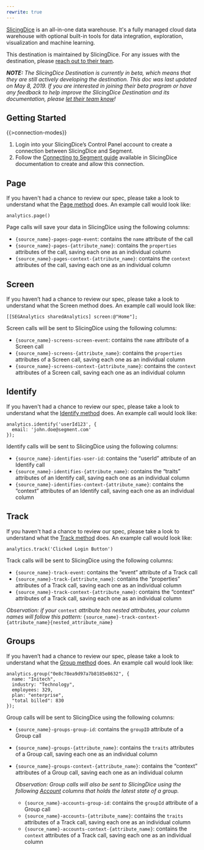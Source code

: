 ```yaml
---
rewrite: true
---
```

[SlicingDice](https://slicingdice.com/?utm_source=segmentio&utm_medium=docs&utm_campaign=partners) is an all-in-one data warehouse. It's a fully managed cloud data warehouse with optional built-in tools for data integration, exploration, visualization and machine learning. 

This destination is maintained by SlicingDice. For any issues with the destination, please [reach out to their team](mailto:support@slicingdice.com).

_**NOTE:** The SlicingDice Destination is currently in beta, which means that they are still actively developing the destination. This doc was last updated on May 8, 2019. If you are interested in joining their beta program or have any feedback to help improve the SlicingDice Destination and its documentation, please [let  their team know](mailto:support@slicingdice.com)!_


## Getting Started

{{>connection-modes}} 

1. Login into your SlicingDice’s Control Panel account to create a connection between SlicingDice and Segment.
2. Follow the [Connecting to Segment guide](https://docs.slicingdice.com/data_warehouse_module/connecting_external_tools/segment.html) available in SlicingDice documentation to create and allow this connection.


## Page

If you haven't had a chance to review our spec, please take a look to understand what the [Page method](https://segment.com/docs/spec/page/) does. An example call would look like:

```
analytics.page()
```

Page calls will save your data in SlicingDice using the following columns:
* `{source_name}-pages-page-event`: contains the `name` attribute of the call
* `{source_name}-pages-{attribute_name}`: contains the `properties` attributes of the call, saving each one as an individual column
* `{source_name}-pages-context-{attribute_name}`: contains the `context` attributes of the call, saving each one as an individual column

## Screen

If you haven’t had a chance to review our spec, please take a look to understand what the Screen method does. An example call would look like:
```
[[SEGAnalytics sharedAnalytics] screen:@"Home"];
```

Screen calls will be sent to SlicingDice using the following columns:

* `{source_name}-screens-screen-event`: contains the `name` attribute of a Screen call
* `{source_name}-screens-{attribute_name}`: contains the `properties` attributes of a Screen call, saving each one as an individual column
* `{source_name}-screens-context-{attribute_name}`: contains the `context` attributes of a Screen call, saving each one as an individual column


## Identify

If you haven't had a chance to review our spec, please take a look to understand what the [Identify method](https://segment.com/docs/spec/identify/) does. An example call would look like:

```
analytics.identify('userId123', {
  email: 'john.doe@segment.com'
});
```

Identify calls will be sent to SlicingDice using the following columns:
* `{source_name}-identifies-user-id`: contains the “userId” attribute of an Identify call
* `{source_name}-identifies-{attribute_name}`: contains the “traits” attributes of an Identify call, saving each one as an individual column
* `{source_name}-identifies-context-{attribute_name}`: contains the “context” attributes of an Identify call, saving each one as an individual column


## Track

If you haven't had a chance to review our spec, please take a look to understand what the [Track method](https://segment.com/docs/spec/track/) does. An example call would look like:

```
analytics.track('Clicked Login Button')
```

Track calls will be sent to SlicingDice using the following columns:

* `{source_name}-track-event`: contains the “event” attribute of a Track call
* `{source_name}-track-{attribute_name}`: contains the “properties” attributes of a Track call, saving each one as an individual column
* `{source_name}-track-context-{attribute_name}`: contains the “context” attributes of a Track call, saving each one as an individual column

*Observation: if your* `context` *attribute has nested attributes, your column names will follow this pattern:* `{source_name}-track-context-{attribute_name}{nested_attribute_name}`

## Groups

If you haven’t had a chance to review our spec, please take a look to understand what the [Group method](https://segment.com/docs/spec/group/) does. An example call would look like:
```
analytics.group("0e8c78ea9d97a7b8185e8632", {
  name: "Initech", 
  industry: "Technology",
  employees: 329, 
  plan: "enterprise", 
  "total billed": 830
});
```

Group calls will be sent to SlicingDice using the following columns:

* `{source_name}-groups-group-id`: contains the `groupID` attribute of a Group call
* `{source_name}-groups-{attribute_name}`: contains the `traits` attributes of a Group call, saving each one as an individual column
* `{source_name}-groups-context-{attribute_name}`: contains the “context” attributes of a Group call, saving each one as an individual column

    *Observation: Group calls will also be sent to SlicingDice using the following [Account](https://segment.com/docs/destinations/#warehouse-schemas) columns that holds the latest state of a group.*
    * `{source_name}-accounts-group-id`: contains the `groupId` attribute of a Group call
    * `{source_name}-accounts-{attribute_name}`: contains the `traits` attributes of a Track call, saving each one as an individual column
    * `{source_name}-accounts-context-{attribute_name}`: contains the `context` attributes of a Track call, saving each one as an individual column
